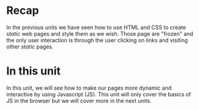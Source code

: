 # Recap
In the previous units we have seen how to use HTML and CSS to create *static* web pages and style them as we wish. Those page are "frozen" and the only user interaction is through the user clicking on links and visiting other *static* pages.

# In this unit
In this unit, we will see how to make our pages more dynamic and interactive by using Javascript (JS). This unit will only cover the basics of JS in the browser but we will cover more in the next units.

